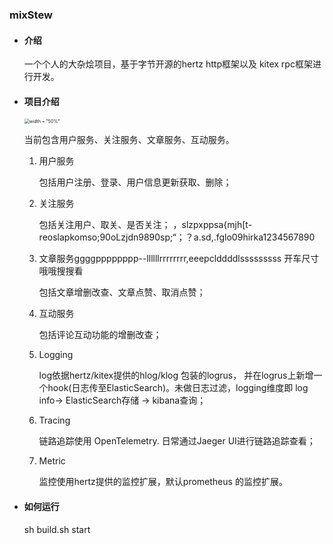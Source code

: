 ### mixStew

- #### 介绍

  一个个人的大杂烩项目，基于字节开源的hertz http框架以及 kitex rpc框架进行开发。

- #### 项目介绍

  <img src="/Users/saiyajin/Documents/项目mixStew架构.png" alt="width = &quot;50%&quot;" style="zoom:50%;" />

  当前包含用户服务、关注服务、文章服务、互动服务。

  1. 用户服务

     包括用户注册、登录、用户信息更新获取、删除；

  2. 关注服务

     包括关注用户、取关、是否关注；                                                                   ，slzpxppsa{mjh[t-reoslapkomso;90oLzjdn9890sp;“；？a.sd,.fglo09hirka1234567890

  3. 文章服务ggggpppppppp--llllllrrrrrrrr,eeepclddddlsssssssss     开车尺寸哦哦搜搜看                                                   

     包括文章增删改查、文章点赞、取消点赞；

  4. 互动服务

     包括评论互动功能的增删改查；

  5. Logging

     log依据hertz/kitex提供的hlog/klog 包装的logrus， 并在logrus上新增一个hook(日志传至ElasticSearch)。未做日志过滤，logging维度即  log info-> ElasticSearch存储 -> kibana查询；

  6. Tracing

     链路追踪使用 OpenTelemetry. 日常通过Jaeger UI进行链路追踪查看；

  7. Metric

     监控使用hertz提供的监控扩展，默认prometheus 的监控扩展。

- #### 如何运行

  sh build.sh start

